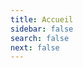 ```yaml
---
title: Accueil
sidebar: false
search: false
next: false
---
```

<githubcorner />

<div class="flex-container">
  <div><RouterLink to="/portfolio/" class="home-link"><InfoCard title="Portfolio" logo="far fa-file-code"/></RouterLink></div>
  <div><a href="https://github.com/SamLefebvre" target="_blank"><InfoCard title="GitHub" logo="fab fa-github"/></a></div>
  <div><RouterLink to="/interest.html" class="home-link"><InfoCard title="Intérêts" logo="fas fa-fire-alt"/></RouterLink></div>
  <div><a :href="$withBase('/cv_fr.pdf')" target="_blank"><InfoCard title="CV" logo="far fa-file-pdf" /></a></div>
</div>